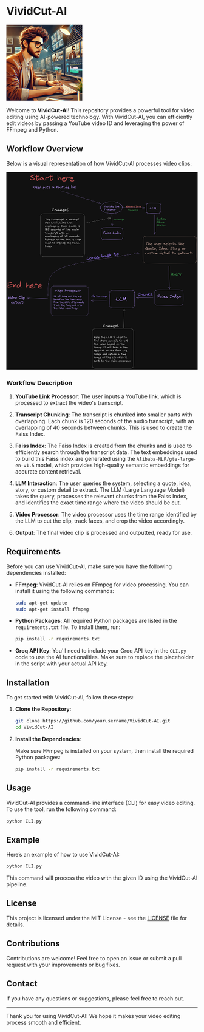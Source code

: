 # VividCut-AI

<img src="editor_pic.webp" alt="Dave the Video Editor" width="200"/>

Welcome to **VividCut-AI**! This repository provides a powerful tool for video editing using AI-powered technology. With VividCut-AI, you can efficiently edit videos by passing a YouTube video ID and leveraging the power of FFmpeg and Python.

## Workflow Overview

Below is a visual representation of how VividCut-AI processes video clips:

<img src="Untitled-2023-08-28-1608.png" alt="VividCut-AI Workflow" width="700"/>

### Workflow Description

1. **YouTube Link Processor**: The user inputs a YouTube link, which is processed to extract the video's transcript.

2. **Transcript Chunking**: The transcript is chunked into smaller parts with overlapping. Each chunk is 120 seconds of the audio transcript, with an overlapping of 40 seconds between chunks. This is used to create the Faiss Index.

3. **Faiss Index**: The Faiss Index is created from the chunks and is used to efficiently search through the transcript data. The text embeddings used to build this Faiss index are generated using the `Alibaba-NLP/gte-large-en-v1.5` model, which provides high-quality semantic embeddings for accurate content retrieval.

4. **LLM Interaction**: The user queries the system, selecting a quote, idea, story, or custom detail to extract. The LLM (Large Language Model) takes the query, processes the relevant chunks from the Faiss Index, and identifies the exact time range where the video should be cut.

5. **Video Processor**: The video processor uses the time range identified by the LLM to cut the clip, track faces, and crop the video accordingly.

6. **Output**: The final video clip is processed and outputted, ready for use.

## Requirements

Before you can use VividCut-AI, make sure you have the following dependencies installed:

- **FFmpeg**: VividCut-AI relies on FFmpeg for video processing. You can install it using the following commands:

  ```bash
  sudo apt-get update
  sudo apt-get install ffmpeg
  ```

- **Python Packages**: All required Python packages are listed in the `requirements.txt` file. To install them, run:

  ```bash
  pip install -r requirements.txt
  ```

- **Groq API Key**: You'll need to include your Groq API key in the `CLI.py` code to use the AI functionalities. Make sure to replace the placeholder in the script with your actual API key.

## Installation

To get started with VividCut-AI, follow these steps:

1. **Clone the Repository**:

   ```bash
   git clone https://github.com/yourusername/VividCut-AI.git
   cd VividCut-AI
   ```

2. **Install the Dependencies**:

   Make sure FFmpeg is installed on your system, then install the required Python packages:

   ```bash
   pip install -r requirements.txt
   ```

## Usage

VividCut-AI provides a command-line interface (CLI) for easy video editing. To use the tool, run the following command:

```bash
python CLI.py
```

## Example

Here’s an example of how to use VividCut-AI:

```bash
python CLI.py
```

This command will process the video with the given ID using the VividCut-AI pipeline.

## License

This project is licensed under the MIT License - see the [LICENSE](LICENSE) file for details.

## Contributions

Contributions are welcome! Feel free to open an issue or submit a pull request with your improvements or bug fixes.

## Contact

If you have any questions or suggestions, please feel free to reach out.

---

Thank you for using VividCut-AI! We hope it makes your video editing process smooth and efficient.
